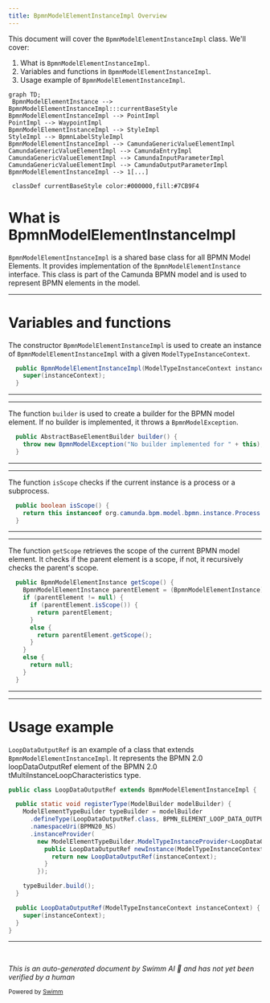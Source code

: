 ```yaml
---
title: BpmnModelElementInstanceImpl Overview
---
```

This document will cover the `BpmnModelElementInstanceImpl` class. We'll cover:

1. What is `BpmnModelElementInstanceImpl`.
2. Variables and functions in `BpmnModelElementInstanceImpl`.
3. Usage example of `BpmnModelElementInstanceImpl`.

```mermaid
graph TD;
 BpmnModelElementInstance --> BpmnModelElementInstanceImpl:::currentBaseStyle
BpmnModelElementInstanceImpl --> PointImpl
PointImpl --> WaypointImpl
BpmnModelElementInstanceImpl --> StyleImpl
StyleImpl --> BpmnLabelStyleImpl
BpmnModelElementInstanceImpl --> CamundaGenericValueElementImpl
CamundaGenericValueElementImpl --> CamundaEntryImpl
CamundaGenericValueElementImpl --> CamundaInputParameterImpl
CamundaGenericValueElementImpl --> CamundaOutputParameterImpl
BpmnModelElementInstanceImpl --> 1[...]

 classDef currentBaseStyle color:#000000,fill:#7CB9F4
```

# What is BpmnModelElementInstanceImpl

`BpmnModelElementInstanceImpl` is a shared base class for all BPMN Model Elements. It provides implementation of the `BpmnModelElementInstance` interface. This class is part of the Camunda BPMN model and is used to represent BPMN elements in the model.

<SwmSnippet path="/model-api/bpmn-model/src/main/java/org/camunda/bpm/model/bpmn/impl/instance/BpmnModelElementInstanceImpl.java" line="34">

---

# Variables and functions

The constructor `BpmnModelElementInstanceImpl` is used to create an instance of `BpmnModelElementInstanceImpl` with a given `ModelTypeInstanceContext`.

```java
  public BpmnModelElementInstanceImpl(ModelTypeInstanceContext instanceContext) {
    super(instanceContext);
  }
```

---

</SwmSnippet>

<SwmSnippet path="/model-api/bpmn-model/src/main/java/org/camunda/bpm/model/bpmn/impl/instance/BpmnModelElementInstanceImpl.java" line="39">

---

The function `builder` is used to create a builder for the BPMN model element. If no builder is implemented, it throws a `BpmnModelException`.

```java
  public AbstractBaseElementBuilder builder() {
    throw new BpmnModelException("No builder implemented for " + this);
  }
```

---

</SwmSnippet>

<SwmSnippet path="/model-api/bpmn-model/src/main/java/org/camunda/bpm/model/bpmn/impl/instance/BpmnModelElementInstanceImpl.java" line="43">

---

The function `isScope` checks if the current instance is a process or a subprocess.

```java
  public boolean isScope() {
    return this instanceof org.camunda.bpm.model.bpmn.instance.Process || this instanceof SubProcess;
  }
```

---

</SwmSnippet>

<SwmSnippet path="/model-api/bpmn-model/src/main/java/org/camunda/bpm/model/bpmn/impl/instance/BpmnModelElementInstanceImpl.java" line="47">

---

The function `getScope` retrieves the scope of the current BPMN model element. It checks if the parent element is a scope, if not, it recursively checks the parent's scope.

```java
  public BpmnModelElementInstance getScope() {
    BpmnModelElementInstance parentElement = (BpmnModelElementInstance) getParentElement();
    if (parentElement != null) {
      if (parentElement.isScope()) {
        return parentElement;
      }
      else {
        return parentElement.getScope();
      }
    }
    else {
      return null;
    }
  }
```

---

</SwmSnippet>

<SwmSnippet path="/model-api/bpmn-model/src/main/java/org/camunda/bpm/model/bpmn/impl/instance/LoopDataOutputRef.java" line="32">

---

# Usage example

`LoopDataOutputRef` is an example of a class that extends `BpmnModelElementInstanceImpl`. It represents the BPMN 2.0 loopDataOutputRef element of the BPMN 2.0 tMultiInstanceLoopCharacteristics type.

```java
public class LoopDataOutputRef extends BpmnModelElementInstanceImpl {

  public static void registerType(ModelBuilder modelBuilder) {
    ModelElementTypeBuilder typeBuilder = modelBuilder
      .defineType(LoopDataOutputRef.class, BPMN_ELEMENT_LOOP_DATA_OUTPUT_REF)
      .namespaceUri(BPMN20_NS)
      .instanceProvider(
        new ModelElementTypeBuilder.ModelTypeInstanceProvider<LoopDataOutputRef>() {
          public LoopDataOutputRef newInstance(ModelTypeInstanceContext instanceContext) {
            return new LoopDataOutputRef(instanceContext);
          }
        });

    typeBuilder.build();
  }

  public LoopDataOutputRef(ModelTypeInstanceContext instanceContext) {
    super(instanceContext);
  }
}
```

---

</SwmSnippet>

&nbsp;

*This is an auto-generated document by Swimm AI 🌊 and has not yet been verified by a human*

<SwmMeta version="3.0.0" repo-id="Z2l0aHViJTNBJTNBREVNTy1jYW11bmRhLWJwbS1wbGF0Zm9ybSUzQSUzQXN3aW1taW8=" repo-name="DEMO-camunda-bpm-platform"><sup>Powered by [Swimm](/)</sup></SwmMeta>
